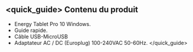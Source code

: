 ## <quick_guide> Contenu du produit 
* Energy Tablet Pro 10 Windows. 
* Guide rapide. 
* Câble USB-MicroUSB
* Adaptateur AC / DC (Europlug) 100-240VAC 50-60Hz.
</quick_guide>
